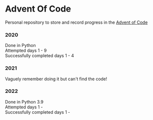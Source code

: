 # Advent Of Code

Personal repository to store and record progress in the [Advent of Code](https://adventofcode.com)

### 2020
Done in Python
<br>
Attempted days 1 - 9
<br>
Successfully completed days 1 - 4

### 2021
Vaguely remember doing it but can't find the code!

### 2022
Done in Python 3.9
<br>
Attempted days 1 - 
<br>
Successfully completed days 1 - 